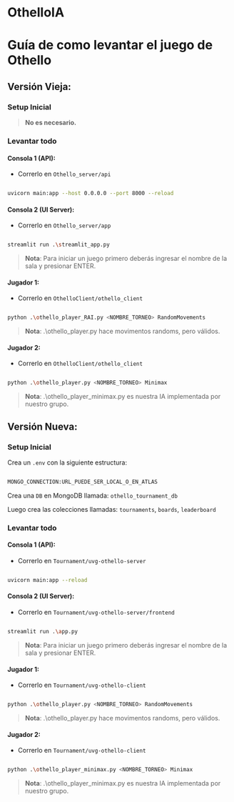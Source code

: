 # OthelloIA

# Guía de como levantar el juego de Othello

## Versión Vieja:

### Setup Inicial

> **No es necesario.**

### Levantar todo

#### Consola 1 (API):

- Correrlo en `Othello_server/api`

```bash

uvicorn main:app --host 0.0.0.0 --port 8000 --reload

```

#### Consola 2 (UI Server):

- Correrlo en `Othello_server/app`

```bash

streamlit run .\streamlit_app.py

```

> **Nota**: Para iniciar un juego primero deberás ingresar el nombre de la sala y presionar ENTER.

#### Jugador 1:

- Correrlo en `OthelloClient/othello_client`

```bash

python .\othello_player_RAI.py <NOMBRE_TORNEO> RandomMovements

```

> **Nota**: .\othello_player.py hace movimentos randoms, pero válidos.

#### Jugador 2:

- Correrlo en `OthelloClient/othello_client`

```bash

python .\othello_player.py <NOMBRE_TORNEO> Minimax

```

> **Nota**: .\othello_player_minimax.py es nuestra IA implementada por nuestro grupo.

## Versión Nueva:

### Setup Inicial

Crea un `.env` con la siguiente estructura:

```bash

MONGO_CONNECTION:URL_PUEDE_SER_LOCAL_O_EN_ATLAS

```

Crea una `DB` en MongoDB llamada: `othello_tournament_db`

Luego crea las colecciones llamadas: `tournaments`, `boards`, `leaderboard`

### Levantar todo

#### Consola 1 (API):

- Correrlo en `Tournament/uvg-othello-server`

```bash

uvicorn main:app --reload

```

#### Consola 2 (UI Server):

- Correrlo en `Tournament/uvg-othello-server/frontend`

```bash

streamlit run .\app.py

```

> **Nota**: Para iniciar un juego primero deberás ingresar el nombre de la sala y presionar ENTER.

#### Jugador 1:

- Correrlo en `Tournament/uvg-othello-client`

```bash

python .\othello_player.py <NOMBRE_TORNEO> RandomMovements

```

> **Nota**: .\othello_player.py hace movimentos randoms, pero válidos.

#### Jugador 2:

- Correrlo en `Tournament/uvg-othello-client`

```bash

python .\othello_player_minimax.py <NOMBRE_TORNEO> Minimax

```

> **Nota**: .\othello_player_minimax.py es nuestra IA implementada por nuestro grupo.
